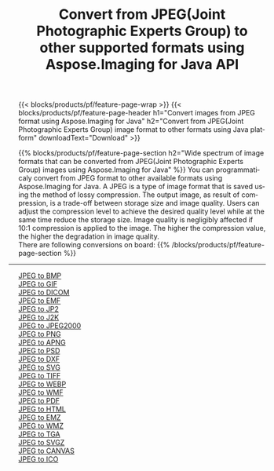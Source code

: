 ﻿---
title: Convert from JPEG(Joint Photographic Experts Group) to other supported formats using Aspose.Imaging for Java API 
weight: 3920
url: /java/conversion/from/jpeg 
lang: en
langdirlevel: 2
locales: zh-hans,ja,it,ru,de,es,fr,nl,id,lt,pl,pt,vi,tr,ko,zh-hant,ar,hi,th,sv,cs,uk,he
description: Aspose.Imaging API can easily convert from JPEG(Joint Photographic Experts Group) to other formats using Java platform
---

{{< blocks/products/pf/feature-page-wrap >}}
{{< blocks/products/pf/feature-page-header h1="Convert images from JPEG format using Aspose.Imaging for Java" h2="Convert from JPEG(Joint Photographic Experts Group) image format to other formats using Java platform" downloadText="Download" >}}


{{% blocks/products/pf/feature-page-section  h2="Wide spectrum of image formats that can be converted from JPEG(Joint Photographic Experts Group) images using Aspose.Imaging for Java" %}}
You can programmaticaly convert from JPEG format to other available formats using 
Aspose.Imaging for Java. A JPEG is a type of image format that is saved using the method of lossy compression. The output image, as result of compression, is a trade-off between storage size and image quality. Users can adjust the compression level to achieve the desired quality level while at the same time reduce the storage size. Image quality is negligibly affected if 10:1 compression is applied to the image. The higher the compression value, the higher the degradation in image quality.
<br/>
There are following conversions on board:
{{% /blocks/products/pf/feature-page-section %}}
<div class="container-fluid productfamilypage bg-gray">
    <div class="convertypes bg-gray agp-content section">
        <div class="container">
		<hr style="margin-left:-20px;"/>
		<div class="row other-converters">
		    <div class='col-md-2 other-converter remove-lp remove-rp'><a href="/imaging/java/conversion/jpeg-to-bmp" >JPEG to BMP</a></div><div class='col-md-2 other-converter remove-lp remove-rp'><a href="/imaging/java/conversion/jpeg-to-gif" >JPEG to GIF</a></div><div class='col-md-2 other-converter remove-lp remove-rp'><a href="/imaging/java/conversion/jpeg-to-dicom" >JPEG to DICOM</a></div><div class='col-md-2 other-converter remove-lp remove-rp'><a href="/imaging/java/conversion/jpeg-to-emf" >JPEG to EMF</a></div><div class='col-md-2 other-converter remove-lp remove-rp'><a href="/imaging/java/conversion/jpeg-to-jp2" >JPEG to JP2</a></div><div class='col-md-2 other-converter remove-lp remove-rp'><a href="/imaging/java/conversion/jpeg-to-j2k" >JPEG to J2K</a></div><div class='col-md-2 other-converter remove-lp remove-rp'><a href="/imaging/java/conversion/jpeg-to-jpeg2000" >JPEG to JPEG2000</a></div><div class='col-md-2 other-converter remove-lp remove-rp'><a href="/imaging/java/conversion/jpeg-to-png" >JPEG to PNG</a></div><div class='col-md-2 other-converter remove-lp remove-rp'><a href="/imaging/java/conversion/jpeg-to-apng" >JPEG to APNG</a></div><div class='col-md-2 other-converter remove-lp remove-rp'><a href="/imaging/java/conversion/jpeg-to-psd" >JPEG to PSD</a></div><div class='col-md-2 other-converter remove-lp remove-rp'><a href="/imaging/java/conversion/jpeg-to-dxf" >JPEG to DXF</a></div><div class='col-md-2 other-converter remove-lp remove-rp'><a href="/imaging/java/conversion/jpeg-to-svg" >JPEG to SVG</a></div><div class='col-md-2 other-converter remove-lp remove-rp'><a href="/imaging/java/conversion/jpeg-to-tiff" >JPEG to TIFF</a></div><div class='col-md-2 other-converter remove-lp remove-rp'><a href="/imaging/java/conversion/jpeg-to-webp" >JPEG to WEBP</a></div><div class='col-md-2 other-converter remove-lp remove-rp'><a href="/imaging/java/conversion/jpeg-to-wmf" >JPEG to WMF</a></div><div class='col-md-2 other-converter remove-lp remove-rp'><a href="/imaging/java/conversion/jpeg-to-pdf" >JPEG to PDF</a></div><div class='col-md-2 other-converter remove-lp remove-rp'><a href="/imaging/java/conversion/jpeg-to-html" >JPEG to HTML</a></div><div class='col-md-2 other-converter remove-lp remove-rp'><a href="/imaging/java/conversion/jpeg-to-emz" >JPEG to EMZ</a></div><div class='col-md-2 other-converter remove-lp remove-rp'><a href="/imaging/java/conversion/jpeg-to-wmz" >JPEG to WMZ</a></div><div class='col-md-2 other-converter remove-lp remove-rp'><a href="/imaging/java/conversion/jpeg-to-tga" >JPEG to TGA</a></div><div class='col-md-2 other-converter remove-lp remove-rp'><a href="/imaging/java/conversion/jpeg-to-svgz" >JPEG to SVGZ</a></div><div class='col-md-2 other-converter remove-lp remove-rp'><a href="/imaging/java/conversion/jpeg-to-canvas" >JPEG to CANVAS</a></div><div class='col-md-2 other-converter remove-lp remove-rp'><a href="/imaging/java/conversion/jpeg-to-ico" >JPEG to ICO</a></div>
                </div>
        </div>
    </div>
</div>
<br/>

